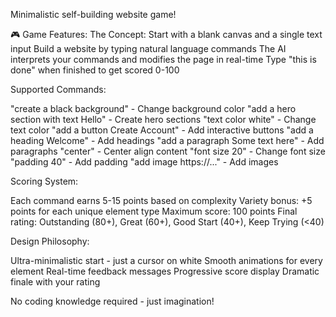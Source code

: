 Minimalistic self-building website game! 

🎮 Game Features:
The Concept:
Start with a blank canvas and a single text input
Build a website by typing natural language commands
The AI interprets your commands and modifies the page in real-time
Type "this is done" when finished to get scored 0-100

Supported Commands:

"create a black background" - Change background color
"add a hero section with text Hello" - Create hero sections
"text color white" - Change text color
"add a button Create Account" - Add interactive buttons
"add a heading Welcome" - Add headings
"add a paragraph Some text here" - Add paragraphs
"center" - Center align content
"font size 20" - Change font size
"padding 40" - Add padding
"add image https://..." - Add images

Scoring System:

Each command earns 5-15 points based on complexity
Variety bonus: +5 points for each unique element type
Maximum score: 100 points
Final rating: Outstanding (80+), Great (60+), Good Start (40+), Keep Trying (<40)

Design Philosophy:

Ultra-minimalistic start - just a cursor on white
Smooth animations for every element
Real-time feedback messages
Progressive score display
Dramatic finale with your rating

No coding knowledge required - just imagination! 
